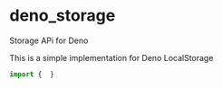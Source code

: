 # deno_storage
Storage APi for Deno

This is a simple implementation for Deno LocalStorage

```typescript
import {  }
```